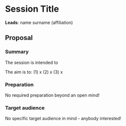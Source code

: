 # Session Title

**Leads**: name surname (affiliation)

## Proposal

### Summary

The session is intended to 

The aim is to:
(1) x
(2) x
(3) x

### Preparation

No required preparation beyond an open mind!



### Target audience

No specific target audience in mind - anybody interested!